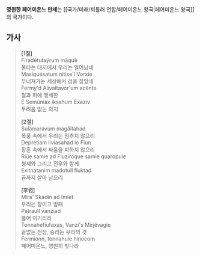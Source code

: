 **영원한 페어미온느 만세**는 [[국가/미래/퇴틀러 연합/페어미온느 왕국|페어미온느 왕국]]의 국가이다.

## 가사

> **\[1절]**  
> Firadétutaÿrum mâquê  
> 불타는 대지에서 우리는 일어났네  
> Masiquésatum nitise'l Vorxie  
> 무너져가는 세상에서 검을 잡았네  
> Fermy'd Alivaitavor'um acënte  
> 철과 피에 맹세한  
> É Semüniax iksahum Éxaziv  
> 두려움 없는 의지
> 
> **\[2절]**  
> Sulamaravum magäitahad  
> 폭풍 속에서 우리는 멈추지 않으리  
> Depretiam liviasahad lo Fiun  
> 황혼 속에서 싸움을 피하지 않으리  
> Riüe samie ad Fiuziroque samie quaropuie  
> 형제와 그리고 전우와 함께  
> Exitnatanim madotull fluktad  
> 끝까지 살아 남으리
> 
> **\[후렴]**  
> Mira' Skadin ad Imiet  
> 우리는 창이고 방패  
> Patraull vanziad  
> 뚫어 이기리라  
> Tonnahéfiufaxas, Vanzi's Mirjévagie  
> 끝없는 전장, 승리는 우리의 것  
> Fermionn, tonnahuie hinocom  
> 페어미온느, 영원히 빛나라